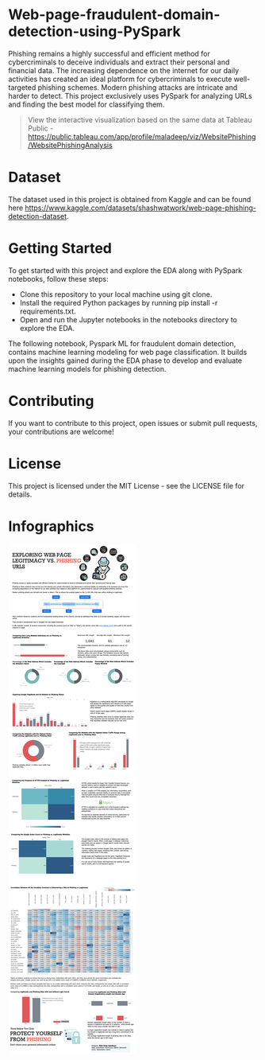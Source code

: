 # Web-page-fraudulent-domain-detection-using-PySpark


Phishing remains a highly successful and efficient method for cybercriminals to deceive individuals and extract their personal and financial data. The increasing dependence on the internet for our daily activities has created an ideal platform for cybercriminals to execute well-targeted phishing schemes. Modern phishing attacks are intricate and harder to detect. This project exclusively uses PySpark for analyzing URLs and finding the best model for classifying them.

> View the interactive visualization based on the same data at Tableau Public - https://public.tableau.com/app/profile/maladeep/viz/WebsitePhishing/WebsitePhishingAnalysis


# Dataset

The dataset used in this project is obtained from Kaggle and can be found here https://www.kaggle.com/datasets/shashwatwork/web-page-phishing-detection-dataset.


# Getting Started

To get started with this project and explore the EDA along with PySpark notebooks, follow these steps:

* Clone this repository to your local machine using git clone.
* Install the required Python packages by running pip install -r requirements.txt.
* Open and run the Jupyter notebooks in the notebooks directory to explore the EDA.


The following notebook, Pyspark ML for fraudulent domain detection, contains machine learning modeling for web page classification. It builds upon the insights gained during the EDA phase to develop and evaluate machine learning models for phishing detection.

# Contributing

If you want to contribute to this project, open issues or submit pull requests, your contributions are welcome!

# License

This project is licensed under the MIT License - see the LICENSE file for details.

# Infographics


![Web Phishing Infographics](https://github.com/maladeep/Web-page-fraudulent-domain-detection-using-PySpark/blob/main/Dashboard%201.png)
